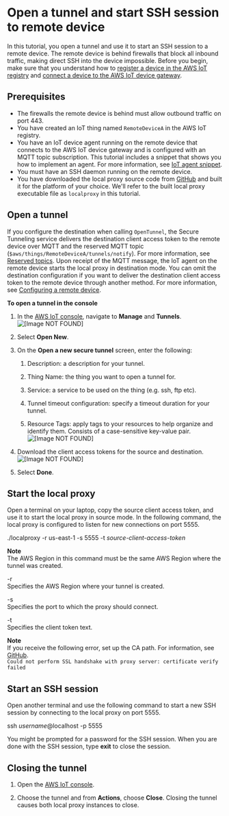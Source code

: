# Open a tunnel and start SSH session to remote device<a name="secure-tunneling-tutorial-open-tunnel"></a>

In this tutorial, you open a tunnel and use it to start an SSH session to a remote device\. The remote device is behind firewalls that block all inbound traffic, making direct SSH into the device impossible\. Before you begin, make sure that you understand how to [register a device in the AWS IoT registry](https://docs.aws.amazon.com/iot/latest/developerguide/register-device.html) and [connect a device to the AWS IoT device gateway](https://docs.aws.amazon.com/iot/latest/developerguide/sdk-tutorials.html)\.

## Prerequisites<a name="tunneling-tutorial-prerequisites"></a>
+ The firewalls the remote device is behind must allow outbound traffic on port 443\.
+ You have created an IoT thing named `RemoteDeviceA` in the AWS IoT registry\.
+ You have an IoT device agent running on the remote device that connects to the AWS IoT device gateway and is configured with an MQTT topic subscription\. This tutorial includes a snippet that shows you how to implement an agent\. For more information, see [IoT agent snippet](agent-snippet.md)\.
+ You must have an SSH daemon running on the remote device\.
+ You have downloaded the local proxy source code from [GitHub](https://github.com/aws-samples/aws-iot-securetunneling-localproxy) and built it for the platform of your choice\. We'll refer to the built local proxy executable file as `localproxy` in this tutorial\.

## Open a tunnel<a name="open-tunnel"></a>

If you configure the destination when calling `OpenTunnel`, the Secure Tunneling service delivers the destination client access token to the remote device over MQTT and the reserved MQTT topic \(`$aws/things/RemoteDeviceA/tunnels/notify`\)\. For more information, see [Reserved topics](reserved-topics.md)\. Upon receipt of the MQTT message, the IoT agent on the remote device starts the local proxy in destination mode\. You can omit the destination configuration if you want to deliver the destination client access token to the remote device through another method\. For more information, see [Configuring a remote device](configure-remote-device.md)\.

**To open a tunnel in the console**

1. In the [AWS IoT console](https://console.aws.amazon.com/iot/), navigate to **Manage** and **Tunnels**\.  
![\[Image NOT FOUND\]](http://docs.aws.amazon.com/iot/latest/developerguide/images/tunnels-page.png)

1. Select **Open New**\.

1. On the **Open a new secure tunnel** screen, enter the following:

   1. Description: a description for your tunnel\.

   1. Thing Name: the thing you want to open a tunnel for\.

   1. Service: a service to be used on the thing \(e\.g\. ssh, ftp etc\)\.

   1. Tunnel timeout configuration: specify a timeout duration for your tunnel\.

   1. Resource Tags: apply tags to your resources to help organize and identify them\. Consists of a case\-sensitive key\-value pair\.  
![\[Image NOT FOUND\]](http://docs.aws.amazon.com/iot/latest/developerguide/images/open-tunnel.png)

1. Download the client access tokens for the source and destination\.  
![\[Image NOT FOUND\]](http://docs.aws.amazon.com/iot/latest/developerguide/images/tunnel-success.png)

1. Select **Done**\.

## Start the local proxy<a name="start-local-proxy"></a>

Open a terminal on your laptop, copy the source client access token, and use it to start the local proxy in source mode\. In the following command, the local proxy is configured to listen for new connections on port 5555\.

\./localproxy \-r us\-east\-1 \-s 5555 \-t *source\-client\-access\-token*

**Note**  
The AWS Region in this command must be the same AWS Region where the tunnel was created\.

\-r  
Specifies the AWS Region where your tunnel is created\.

\-s  
Specifies the port to which the proxy should connect\.

\-t  
Specifies the client token text\.

**Note**  
If you receive the following error, set up the CA path\. For information, see [GitHub](https://github.com/aws-samples/aws-iot-securetunneling-localproxy)\.  
`Could not perform SSL handshake with proxy server: certificate verify failed`

## Start an SSH session<a name="start-ssh-session"></a>

Open another terminal and use the following command to start a new SSH session by connecting to the local proxy on port 5555\.

ssh *username*@localhost \-p 5555

You might be prompted for a password for the SSH session\. When you are done with the SSH session, type **exit** to close the session\.

## Closing the tunnel<a name="close-tunnel"></a>

1. Open the [AWS IoT console](https://console.aws.amazon.com/iot/)\.

1.  Choose the tunnel and from **Actions**, choose **Close**\. Closing the tunnel causes both local proxy instances to close\.